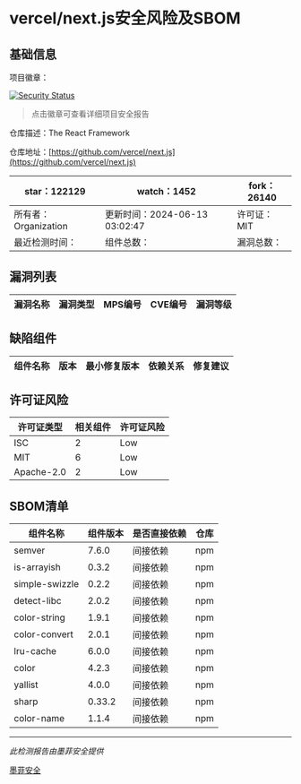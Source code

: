 # vercel/next.js安全风险及SBOM

## 基础信息

项目徽章：

[![Security Status](https://www.murphysec.com/platform3/v31/badge/1800968033691623424.svg)](https://www.murphysec.com/console/report/1692243063919632384/1800968033691623424)

> 点击徽章可查看详细项目安全报告

仓库描述：The React Framework

仓库地址：[https://github.com/vercel/next.js](https://github.com/vercel/next.js)

| star：122129 | watch：1452 | fork：26140 |
| ----------- | -------------- | ------------ |
| 所有者：Organization | 更新时间：2024-06-13 03:02:47 | 许可证：MIT |
| 最近检测时间： | 组件总数： | 漏洞总数： |




## 漏洞列表

| 漏洞名称 | 漏洞类型 | MPS编号 | CVE编号 | 漏洞等级 |
| ------- | ------ | ------- | ------ | ----- |





## 缺陷组件

| 组件名称 | 版本 | 最小修复版本 | 依赖关系 | 修复建议 |
| -------- | ---- | ------------ | -------- | -------- |





## 许可证风险

| 许可证类型 | 相关组件 | 许可证风险 |
| ---------- | -------- | ---------- |
|ISC|2|Low|
|MIT|6|Low|
|Apache-2.0|2|Low|




## SBOM清单

| 组件名称 | 组件版本 | 是否直接依赖 | 仓库 |
| -------- | -------- | ------------ | ---- |
|semver|7.6.0|间接依赖|npm|
|is-arrayish|0.3.2|间接依赖|npm|
|simple-swizzle|0.2.2|间接依赖|npm|
|detect-libc|2.0.2|间接依赖|npm|
|color-string|1.9.1|间接依赖|npm|
|color-convert|2.0.1|间接依赖|npm|
|lru-cache|6.0.0|间接依赖|npm|
|color|4.2.3|间接依赖|npm|
|yallist|4.0.0|间接依赖|npm|
|sharp|0.33.2|间接依赖|npm|
|color-name|1.1.4|间接依赖|npm|


------

*此检测报告由墨菲安全提供*

[墨菲安全](www.murphysec.com)